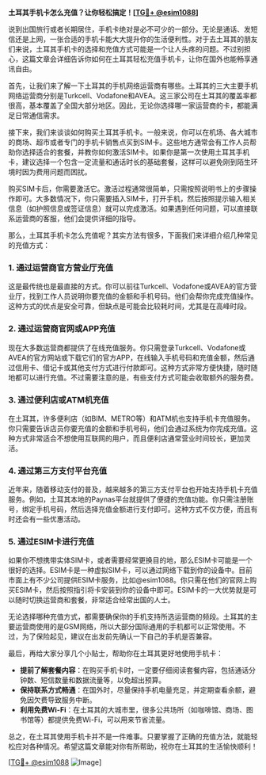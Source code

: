 **土耳其手机卡怎么充值？让你轻松搞定！[[TG💪+ @esim1088](https://t.me/s/esim1088)]**

说到出国旅行或者长期居住，手机卡绝对是必不可少的一部分。无论是通话、发短信还是上网，一张合适的手机卡能大大提升你的生活便利性。对于去土耳其的朋友们来说，土耳其手机卡的选择和充值方式可能是一个让人头疼的问题。不过别担心，这篇文章会详细告诉你如何在土耳其轻松充值手机卡，让你在国外也能畅享通讯自由。

首先，让我们来了解一下土耳其的手机网络运营商有哪些。土耳其的三大主要手机网络运营商分别是Turkcell、Vodafone和AVEA。这三家公司在土耳其的覆盖率都很高，基本覆盖了全国大部分地区。因此，无论你选择哪一家运营商的卡，都能满足日常通信需求。

接下来，我们来谈谈如何购买土耳其手机卡。一般来说，你可以在机场、各大城市的商场、超市或者专门的手机卡销售点买到SIM卡。这些地方通常会有工作人员帮助你选择适合的套餐，并教你如何激活SIM卡。如果你是第一次使用土耳其手机卡，建议选择一个包含一定流量和通话时长的基础套餐，这样可以避免刚到陌生环境时因为费用问题而困扰。

购买SIM卡后，你需要激活它。激活过程通常很简单，只需按照说明书上的步骤操作即可。大多数情况下，你只需要插入SIM卡，打开手机，然后按照提示输入相关信息（如护照信息或签证信息）就可以完成激活。如果遇到任何问题，可以直接联系运营商的客服，他们会提供详细的指导。

那么，土耳其手机卡怎么充值呢？其实方法有很多，下面我们来详细介绍几种常见的充值方式：

### 1. **通过运营商官方营业厅充值**
这是最传统也是最直接的方式。你可以前往Turkcell、Vodafone或AVEA的官方营业厅，找到工作人员说明你要充值的金额和手机号码。他们会帮你完成充值操作。这种方式的优点是安全可靠，但缺点是可能会比较耗时间，尤其是在高峰时段。

### 2. **通过运营商官网或APP充值**
现在大多数运营商都提供了在线充值服务。你只需登录Turkcell、Vodafone或AVEA的官方网站或下载它们的官方APP，在线输入手机号码和充值金额，然后通过信用卡、借记卡或其他支付方式进行付款即可。这种方式非常方便快捷，随时随地都可以进行充值。不过需要注意的是，有些支付方式可能会收取额外的服务费。

### 3. **通过便利店或ATM机充值**
在土耳其，许多便利店（如BIM、METRO等）和ATM机也支持手机卡充值服务。你只需要告诉店员你要充值的金额和手机号码，他们会通过系统为你完成充值。这种方式非常适合不想使用互联网的用户，而且便利店通常营业时间较长，更加灵活。

### 4. **通过第三方支付平台充值**
近年来，随着移动支付的普及，越来越多的第三方支付平台也开始支持手机卡充值服务。例如，土耳其本地的Paynas平台就提供了便捷的充值功能。你只需注册账号，绑定手机号码，然后选择充值金额进行支付即可。这种方式不仅方便，而且有时还会有一些优惠活动。

### 5. **通过ESIM卡进行充值**
如果你不想携带实体SIM卡，或者需要经常更换目的地，那么ESIM卡可能是一个很好的选择。ESIM卡是一种虚拟SIM卡，可以通过网络下载到你的设备中。目前市面上有不少公司提供ESIM卡服务，比如@esim1088。你只需在他们的官网上购买ESIM卡，然后按照指引将卡安装到你的设备中即可。ESIM卡的一大优势就是可以随时切换运营商和套餐，非常适合经常出国的人士。

无论选择哪种充值方式，都需要确保你的手机支持所选运营商的频段。土耳其的主要运营商使用的是GSM网络，所以大部分国际通用的手机都可以正常使用。不过，为了保险起见，建议在出发前先确认一下自己的手机是否兼容。

最后，再给大家分享几个小贴士，帮助你在土耳其更好地使用手机卡：

- **提前了解套餐内容**：在购买手机卡时，一定要仔细阅读套餐内容，包括通话分钟数、短信数量和数据流量等，以免超出预算。
- **保持联系方式畅通**：在国外时，尽量保持手机电量充足，并定期查看余额，避免因欠费导致服务中断。
- **利用免费Wi-Fi**：在土耳其的大城市里，很多公共场所（如咖啡馆、商场、图书馆等）都提供免费Wi-Fi，可以用来节省流量。

总之，在土耳其使用手机卡并不是一件难事。只要掌握了正确的充值方法，就能轻松应对各种情况。希望这篇文章能对你有所帮助，祝你在土耳其的生活愉快顺利！

[[TG💪+ @esim1088](https://t.me/s/esim1088) ![Image](https://i.postimg.cc/4NQfJmqS/Snipaste-2025-05-13-00-14-12.png)]